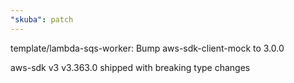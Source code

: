 ```yaml
---
"skuba": patch
---
```


template/lambda-sqs-worker: Bump aws-sdk-client-mock to 3.0.0

aws-sdk v3 v3.363.0 shipped with breaking type changes
